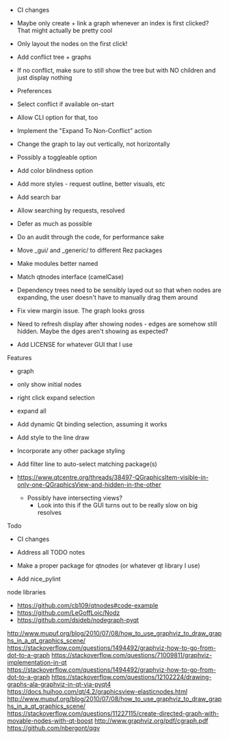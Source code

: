 - CI changes
- Maybe only create + link a graph whenever an index is first clicked? That
  might actually be pretty cool
- Only layout the nodes on the first click!
- Add conflict tree + graphs
 - If no conflict, make sure to still show the tree but with NO children and
   just display nothing

- Preferences
 - Select conflict if available on-start
  - Allow CLI option for that, too

- Implement the "Expand To Non-Conflict" action
- Change the graph to lay out vertically, not horizontally
 - Possibly a toggleable option

- Add color blindness option
- Add more styles - request outline, better visuals, etc

- Add search bar
 - Allow searching by requests, resolved

- Defer as much as possible
 - Do an audit through the code, for performance sake


- Move _gui/ and _generic/ to different Rez packages
- Make modules better named
- Match qtnodes interface (camelCase)
- Dependency trees need to be sensibly layed out so that when nodes are
  expanding, the user doesn't have to manually drag them around
- Fix view margin issue. The graph looks gross
- Need to refresh display after showing nodes - edges are somehow still hidden.
  Maybe the dges aren't showing as expected?

- Add LICENSE for whatever GUI that I use


Features
- graph
 - only show initial nodes
  - right click expand selection
  - expand all
- Add dynamic Qt binding selection, assuming it works
- Add style to the line draw
- Incorporate any other package styling
- Add filter line to auto-select matching package(s)

- https://www.qtcentre.org/threads/38497-QGraphicsItem-visible-in-only-one-QGraphicsView-and-hidden-in-the-other
    - Possibly have intersecting views?
		- Look into this if the GUI turns out to be really slow on big resolves


Todo
- CI changes
- Address all TODO notes
- Make a proper package for qtnodes (or whatever qt library I use)

- Add nice_pylint


node libraries
- https://github.com/cb109/qtnodes#code-example
- https://github.com/LeGoffLoic/Nodz
- https://github.com/dsideb/nodegraph-pyqt


http://www.mupuf.org/blog/2010/07/08/how_to_use_graphviz_to_draw_graphs_in_a_qt_graphics_scene/
https://stackoverflow.com/questions/1494492/graphviz-how-to-go-from-dot-to-a-graph
https://stackoverflow.com/questions/71009811/graphviz-implementation-in-qt
https://stackoverflow.com/questions/1494492/graphviz-how-to-go-from-dot-to-a-graph
https://stackoverflow.com/questions/12102224/drawing-graphs-ala-graphviz-in-qt-via-pyqt4
https://docs.huihoo.com/qt/4.2/graphicsview-elasticnodes.html
http://www.mupuf.org/blog/2010/07/08/how_to_use_graphviz_to_draw_graphs_in_a_qt_graphics_scene/
https://stackoverflow.com/questions/11227115/create-directed-graph-with-movable-nodes-with-qt-boost
http://www.graphviz.org/pdf/cgraph.pdf
https://github.com/nbergont/qgv
